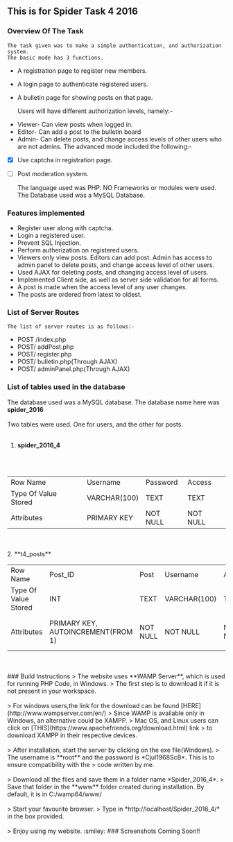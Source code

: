 ## This is for Spider Task 4 2016
### Overview Of The Task
    The task given was to make a simple authentication, and authorization
    system.
    The basic mode has 3 functions.
- A registration page to register new members.
- A login page to authenticate registered users.
- A bulletin page for showing posts on that page.

    Users will have different authorization levels, namely:-

* Viewer- Can view posts when logged in.
* Editor- Can add a post to the bulletin board
* Admin- Can delete posts, and change access levels of other users who are not admins.
    The advanced mode included the following:-

* [X] Use captcha in registration page.
* [ ] Post moderation system.

    The language used was PHP. NO Frameworks or modules were used.
    The Database used was a MySQL Database.

### Features implemented
- Register user along with captcha.
- Login a registered user.
- Prevent SQL Injection.
- Perform autherization on registered users.
- Viewers only view posts. Editors can add post. Admin has access to admin panel to delete posts, and change access level of other users.
- Used AJAX for deleting posts, and changing access level of users.
- Implemented Client side, as well as server side validation for all forms.
- A post is made when the access level of any user changes.
- The posts are ordered from latest to oldest.

### List of Server Routes
    The list of server routes is as follows:-
* POST /index.php
* POST/ addPost.php
* POST/ register.php
* POST/ bulletin.php(Through AJAX)
* POST/ adminPanel.php(Through AJAX)

### List of tables used in the database
The database used was a MySQL database. The database name here was **spider_2016**
<br/>
<br/>
Two tables were used. One for users, and the other for posts.
<br/>
<br/>
1. **spider_2016_4**
<br/>
<br/>
<table>
<tr>
<td>Row Name</td>
<td>Username</td>
<td>Password</td>
<td>Access</td>
</tr>
<tr>
<td>Type Of Value Stored</td>
<td>VARCHAR(100)</td>
<td>TEXT</td>
<td>TEXT</td>
</tr>
<tr>
<td>Attributes</td>
<td>PRIMARY KEY</td>
<td>NOT NULL</td>
<td>NOT NULL</td>
</tr>
</table>
<br/>
<br/>
2. **t4_posts**
<table>
<tr>
<td>Row Name</td>
<td>Post_ID</td>
<td>Post</td>
<td>Username</td>
<td>Access</td>
<td>Time</td>
<tr/>
<tr>
<td>Type Of Value Stored</td>
<td>INT</td>
<td>TEXT</td>
<td>VARCHAR(100)</td>
<td>TEXT</td>
<td>DATETIME</td>
<tr/>
<tr>
<td>Attributes</td>
<td>PRIMARY KEY, AUTOINCREMENT(FROM 1)</td>
<td>NOT NULL</td>
<td>NOT NULL</td>
<td>NOT NULL</td>
<td>NOT NULL, DEFAULT CURRENT TIMESTAMP</td>
<tr/>
</table>
<br/>
<br/>
### Build Instructions
> The website uses **WAMP Server**, which is used for running PHP Code, in Windows.
> The first step is to download it if it is not present in your workspace.
<br/>
<br/>
> For windows users,the link for the download can be found [HERE](http://www.wampserver.com/en/)
> Since WAMP is available only in Windows, an alternative could be XAMPP.
> Mac OS, and Linux users can click on [THIS](https://www.apachefriends.org/download.html) link 
> to download XAMPP in their respective devices.
<br/>
<br/>
> After installation, start the server by clicking on the exe file(Windows).
> The username is **root** and the password is *Cjul1968ScB*. This is to ensure compatibility with the
> code written by me.
<br/>
<br/>
> Download all the files and save them in a folder name *Spider_2016_4*.
> Save that folder in the **www** folder created during installation. By default, it is in C:/wamp64/www/
<br/>
<br/>
> Start your favourite browser.
> Type in *http://localhost/Spider_2016_4/* in the box provided.
<br/>
<br/>
> Enjoy using my website. :smiley:
### Screenshots
    Coming Soon!!